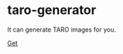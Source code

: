 # taro-generator
It can generate TARO images for you.

[Get](https://taro-generator.herokuapp.com/)
